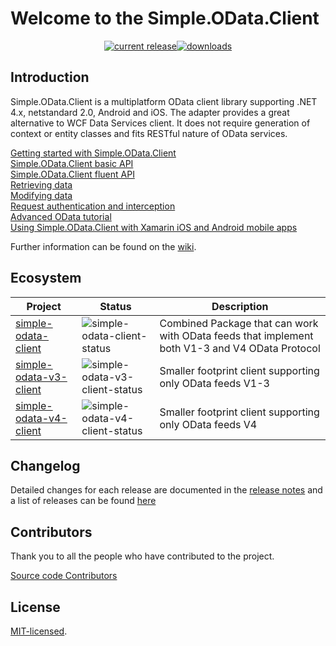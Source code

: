 # Welcome to the Simple.OData.Client

<p align="center">
<a href="https://www.nuget.org/packages/Simple.OData.Client/"><img src="https://img.shields.io/nuget/v/Simple.OData.Client.svg" alt="current release"><img src="https://img.shields.io/nuget/dt/Simple.OData.Client.svg" alt="downloads" />
</a>
</p>

## Introduction

Simple.OData.Client is a multiplatform OData client library supporting .NET 4.x, netstandard 2.0, Android and iOS. The adapter provides a great alternative to WCF Data Services client. It does not require generation of context or entity classes and fits RESTful nature of OData services.

[Getting started with Simple.OData.Client](https://github.com/object/Simple.OData.Client/wiki/Getting-started-with-Simple.OData.Client)  
[Simple.OData.Client basic API](https://github.com/object/Simple.OData.Client/wiki/Simple.OData.Client-basic-API)  
[Simple.OData.Client fluent API](https://github.com/object/Simple.OData.Client/wiki/Simple.OData.Client-fluent-API)  
[Retrieving data](https://github.com/object/Simple.OData.Client/wiki/Retrieving-data)  
[Modifying data](https://github.com/object/Simple.OData.Client/wiki/Modifying-data)  
[Request authentication and interception](https://github.com/object/Simple.OData.Client/wiki/Request-authentication-and-interception)   
[Advanced OData tutorial](https://github.com/object/Simple.OData.Client/wiki/Advanced-OData-tutorial)   
[Using Simple.OData.Client with Xamarin iOS and Android mobile apps](https://github.com/object/Simple.OData.Client/wiki/Using-Simple.OData.Client-with-Xamarin-iOS-and-Android-mobile-apps)   


Further information can be found on the [wiki](https://github.com/object/Simple.OData.Client/wiki).

## Ecosystem

| Project | Status | Description |
|---------|--------|-------------|
| [simple-odata-client]        | ![simple-odata-client-status] | Combined Package that can work with OData feeds that implement both V1-3 and V4 OData Protocol
| [simple-odata-v3-client]        | ![simple-odata-v3-client-status] | Smaller footprint client supporting only OData feeds V1-3
| [simple-odata-v4-client]       | ![simple-odata-v4-client-status] | Smaller footprint client supporting only OData feeds V4

[simple-odata-client]: https://www.nuget.org/packages/Simple.OData.Client/
[simple-odata-v3-client]: https://www.nuget.org/packages/Simple.OData.v3.Client/
[simple-odata-v4-client]: https://www.nuget.org/packages/Simple.OData.v4.Client/

[simple-odata-client-status]: https://img.shields.io/nuget/v/Simple.OData.Client.svg
[simple-odata-v3-client-status]: https://img.shields.io/nuget/v/Simple.OData.v3.Client.svg
[simple-odata-v4-client-status]: https://img.shields.io/nuget/v/Simple.OData.v4.Client.svg


## Changelog

Detailed changes for each release are documented in the [release notes](https://github.com/object/Simple.OData.Client/blob/master/RELEASE_NOTES.md)
 and a list of releases can be found [here](https://github.com/object/simple.odata.client/releases)

## Contributors

Thank you to all the people who have contributed to the project.

<a href="https://github.com/object/Simple.OData.Client/graphs/contributors">Source code Contributors</a>



## License
<a href="http://opensource.org/licenses/MIT">MIT-licensed</a>.
